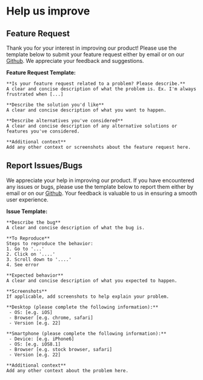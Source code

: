 
# Help us improve

## Feature Request

Thank you for your interest in improving our product! Please use the template below to submit your feature request either by email or on our [Github](https://github.com/NFDI4Chem/nmrkit/issues). We appreciate your feedback and suggestions.

**Feature Request Template:**

```
**Is your feature request related to a problem? Please describe.**
A clear and concise description of what the problem is. Ex. I'm always frustrated when [...]

**Describe the solution you'd like**
A clear and concise description of what you want to happen.

**Describe alternatives you've considered**
A clear and concise description of any alternative solutions or features you've considered.

**Additional context**
Add any other context or screenshots about the feature request here.
```

## Report Issues/Bugs

We appreciate your help in improving our product. If you have encountered any issues or bugs, please use the template below to report them either by email or on our [Github](https://github.com/NFDI4Chem/nmrkit/issues). Your feedback is valuable to us in ensuring a smooth user experience.

**Issue Template:**

```
**Describe the bug**
A clear and concise description of what the bug is.

**To Reproduce**
Steps to reproduce the behavior:
1. Go to '...'
2. Click on '....'
3. Scroll down to '....'
4. See error

**Expected behavior**
A clear and concise description of what you expected to happen.

**Screenshots**
If applicable, add screenshots to help explain your problem.

**Desktop (please complete the following information):**
 - OS: [e.g. iOS]
 - Browser [e.g. chrome, safari]
 - Version [e.g. 22]

**Smartphone (please complete the following information):**
 - Device: [e.g. iPhone6]
 - OS: [e.g. iOS8.1]
 - Browser [e.g. stock browser, safari]
 - Version [e.g. 22]

**Additional context**
Add any other context about the problem here.
```